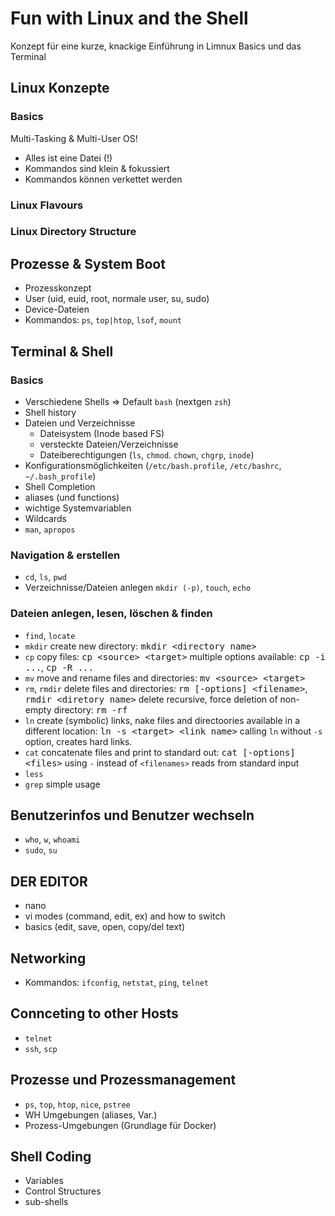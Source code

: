 # Fun with Linux and the Shell

Konzept für eine kurze, knackige Einführung in Limnux Basics und das Terminal

## Linux Konzepte

### Basics

Multi-Tasking & Multi-User OS!

- Alles ist eine Datei (!)
- Kommandos sind klein & fokussiert
- Kommandos können verkettet werden

### Linux Flavours

### Linux Directory Structure

## Prozesse & System Boot

- Prozesskonzept
- User (uid, euid, root, normale user, su, sudo)
- Device-Dateien
- Kommandos: `ps`, `top|htop`, `lsof`, `mount`

## Terminal & Shell

### Basics

- Verschiedene Shells => Default `bash` (nextgen `zsh`)
- Shell history
- Dateien und Verzeichnisse
  - Dateisystem (Inode based FS)
  - versteckte Dateien/Verzeichnisse
  - Dateiberechtigungen (`ls`, `chmod`. `chown`, `chgrp`, `inode`)
- Konfigurationsmöglichkeiten (`/etc/bash.profile`, `/etc/bashrc`, `~/.bash_profile`)
- Shell Completion
- aliases (und functions)
- wichtige Systemvariablen
- Wildcards
- `man`, `apropos`

### Navigation & erstellen

- `cd`, `ls`, `pwd`
- Verzeichnisse/Dateien anlegen `mkdir (-p)`, `touch`, `echo`

### Dateien anlegen, lesen, löschen & finden

- `find`, `locate`
- `mkdir` create new directory: <kbd>mkdir &lt;directory name&gt;</kbd>
- `cp` copy files: <kbd>cp &lt;source&gt; &lt;target&gt;</kbd>
    multiple options available: <kbd>cp -i ...</kbd>, <kbd>cp -R ...</kbd>
- `mv` move and rename files and directories: <kbd>mv &lt;source&gt; &lt;target&gt;</kbd>
- `rm`, `rmdir` delete files and directories: <kbd>rm [-options] &lt;filename&gt;</kbd>, <kbd>rmdir &lt;diretory name&gt;</kbd>
    delete recursive, force deletion of non-empty directory: <kbd>rm -rf</kbd>
- `ln`    create (symbolic) links, nake files and directoories available in a different location: <kbd>ln -s &lt;target&gt; &lt;link name&gt;</kbd>
    calling <code>ln</code> without <code>-s</code> option, creates hard links.
- `cat`    concatenate files and print to standard out: <kbd>cat [-options] &lt;files&gt;</kbd>
    using <code>-</code> instead of <code>&lt;filenames&gt;</code> reads from standard input
- `less`
- `grep` simple usage

## Benutzerinfos und Benutzer wechseln

- `who`, `w`, `whoami`
- `sudo`, `su`

## DER EDITOR

- nano
- vi modes (command, edit, ex) and how to switch
- basics (edit, save, open, copy/del text)

## Networking

- Kommandos: `ifconfig`, `netstat`, `ping`, `telnet`

## Connceting to other Hosts

- `telnet`
-  `ssh`, `scp`

## Prozesse und Prozessmanagement

- `ps`, `top`, `htop`, `nice`, `pstree`
- WH Umgebungen (aliases, Var.)
- Prozess-Umgebungen (Grundlage für Docker)

## Shell Coding

- Variables
- Control Structures
- sub-shells
